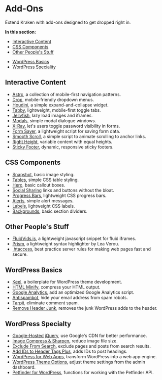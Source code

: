 # Add-Ons

Extend Kraken with add-ons designed to get dropped right in.

**In this section:**

<nav class="grid u-marginBottom">
	<div class="grid-item grid-item--half-medium">
		<ul class="u-noMarginBottom">
			<li><a data-scroll href="#interactive">Interactive Content</a></li>
			<li><a data-scroll href="#css">CSS Components</a></li>
			<li><a data-scroll href="#other-people">Other People's Stuff</a></li>
		</ul>
	</div>
	<div class="grid-item grid-item--half-medium">
		<ul class="u-noMarginBottom">
			<li><a data-scroll href="#wordpress">WordPress Basics</a></li>
			<li><a data-scroll href="#wordpress-speciality">WordPress Speciality</a></li>
		</ul>
	</div>
</nav>


<h2 class="h3" id="interactive">Interactive Content</h2>

* [Astro](https://github.com/cferdinandi/astro/), a collection of mobile-first navigation patterns.
* [Drop](https://github.com/cferdinandi/drop/), mobile-friendly dropdown menus.
* [Houdini](https://github.com/cferdinandi/houdini/), a simple expand-and-collapse widget.
* [Tabby](https://github.com/cferdinandi/tabby/), lightweight, mobile-first toggle tabs.
* [Jellyfish](https://github.com/cferdinandi/jellyfish/), lazy load images and iframes.
* [Modals](https://github.com/cferdinandi/modals/), simple modal dialogue windows.
* [X-Ray](https://github.com/cferdinandi/x-ray/), let's users toggle password visibility in forms.
* [Form Saver](https://github.com/cferdinandi/form-saver/), a lightweight script for saving form data.
* [Smooth Scroll](https://github.com/cferdinandi/smooth-scroll/), a simple script to animate scrolling to anchor links.
* [Right Height](https://github.com/cferdinandi/right-height/), variable content with equal heights.
* [Sticky Footer](https://github.com/cferdinandi/sticky-footer/), dynamic, responsive sticky footers.


<h2 class="h3" id="css">CSS Components</h2>

* [Snapshot](https://github.com/cferdinandi/snapshot/)</a>, basic image styling.
* [Tables](https://github.com/cferdinandi/tables/), simple CSS table styling.
* [Hero](https://github.com/cferdinandi/hero/), basic callout boxes.
* [Social Sharing](https://github.com/cferdinandi/social-sharing/) links and buttons without the bloat.
* [Progress Bars](https://github.com/cferdinandi/progress-bars/), lightweight CSS progress bars.
* [Alerts](https://github.com/cferdinandi/alerts/), simple alert messages.
* [Labels](https://github.com/cferdinandi/labels/), lightweight CSS labels.
* [Backgrounds](https://github.com/cferdinandi/backgrounds/), basic section dividers.


<h2 class="h3" id="other-people">Other People's Stuff</h2>

* [FluidVids.js](https://github.com/toddmotto/fluidvids), a lightweight javascript snippet for fluid iframes.
* [Prism](http://prismjs.com/), a lightweight syntax highlighter by Lea Verou.
* [.htaccess](https://github.com/h5bp/html5-boilerplate/blob/master/dist/.htaccess), best practice server rules for making web pages fast and secure.


<h2 class="h3" id="wordpress">WordPress Basics</h2>

* [Keel](https://github.com/cferdinandi/keel/), a boilerplate for WordPress theme development.
* [HTML Minify](https://github.com/cferdinandi/html-minify/), compress your HTML output.
* [Google Analytics](https://github.com/cferdinandi/google-analytics/), add an optimized Google Analytics script.
* [Antispambot](https://github.com/cferdinandi/antispambot/), hide your email address from spam robots.
* [Tarpit](https://github.com/cferdinandi/tarpit/), eliminate comment spam.
* [Remove Header Junk](https://github.com/cferdinandi/remove-header-junk/), removes the junk WordPress adds to the header.


<h2 class="h3" id="wordpress-speciality">WordPress Specialty</h2>

* [Google-Hosted jQuery](https://github.com/cferdinandi/google-hosted-jquery/), use Google's CDN for better performance.
* [Image Compress &amp; Sharpen](https://github.com/cferdinandi/image-compress-and-sharpen/), reduce image file size.
* [Exclude From Search](https://github.com/cferdinandi/exclude-from-search/), exclude pages and posts from search results.
* [Add IDs to Header Tags Plus](https://github.com/cferdinandi/add-ids-to-header-tags-plus), adds IDs to post headings.
* [WordPress for Web Apps](https://github.com/cferdinandi/web-app-starter-kit/), transform WordPress into a web app engine.
* [WordPress Theme Options](https://github.com/cferdinandi/wp-theme-options/), adjust theme settings from the admin dashboard.
* [Petfinder for WordPress](https://github.com/cferdinandi/petfinder-api-for-wordpress/), functions for working with the Petfinder API.